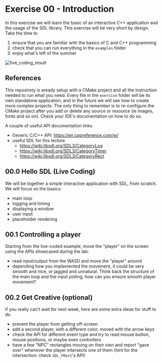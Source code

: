 # Exercise 00 - Introduction

In this exercise we will learn the basic of an interactive C++ application and the usage of the SDL library.
This exercise will be very short by design. Take the time to
1. ensure that you are familiar with the basics of C and C++ programming
2. check that you can run everything in the `examples` folder
3. enjoy what's left of the summer

![live_coding_result](../media/e00_0.png)

## References
This reposiroty is aready setup with a CMake project and all the instruction needed to run what you need.
Every file in the `exercise` folder will be its own standalone application, and in the future we will see how to create more complex projects.
The only thing to remember is to re-configure the CMake project after you add or delete any source or resource (ie images, fonts and so on). Check your IDE's documentation on how to do so.

A couple of useful API documentation links
- Generic C/C++ API: https://en.cppreference.com/w/
- useful SDL for this lecture
	- https://wiki.libsdl.org/SDL3/CategoryLog
	- https://wiki.libsdl.org/SDL3/CategoryTimer
	- https://wiki.libsdl.org/SDL3/CategoryRect

## 00.0 Hello SDL (Live Coding)
We will be together a simple interactive application with SDL, from scratch. We will focus on the basics:
- main loop
- logging and timing
- displaying a window
- user input
- placeholder rendering

## 00.1 Controlling a player
Starting from the live-coded example, move the "player" on the screen using the APIs showcased during the lab:
- read input/output from the WASD and move the "player" around
- depending how you implemented the movement, it could be very smooth and nice, or jagged and unnatural. Think back the structure of the main loop and
  the input polling, how can you ensure smooth player movement?

## 00.2 Get Creative (optional)
If you really can't wait for next week, here are some extra ideas for stuff to do
- prevent the player from getting off-screen
- add a second player, with a different color, moved with the arrow keys
- check the API for different event type and try to read mouse button, mouse positions, or maybe even controllers
- have a few "NPC" rectangles moving on their own and report "gave over" whenever the player intersects one of them (hint for the intersection: check `SDL_FRect`'s API)
